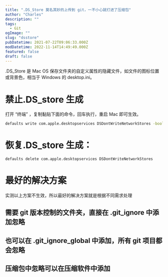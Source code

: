 ```yaml
---
title: ".DS_Store 莫名其妙的上传到 git，一不小心就打进了压缩包"
author: "Charles"
description: ""
tags:
  - Git
ogImage: ""
slug: "dsstore"
pubDatetime: 2021-07-22T09:06:33.000Z
modDatetime: 2022-11-14T14:49:49.000Z
featured: false
draft: false
---
```


.DS_Store 是 Mac OS 保存文件夹的自定义属性的隐藏文件，如文件的图标位置或背景色，相当于 Windows 的 desktop.ini。

# 禁止.DS_store 生成

打开 “终端” ，复制黏贴下面的命令，回车执行，重启 Mac 即可生效。

```bash
defaults write com.apple.desktopservices DSDontWriteNetworkStores -bool TRUE
```

# 恢复.DS_store 生成：

```bash
defaults delete com.apple.desktopservices DSDontWriteNetworkStores
```

# 最好的解决方案

实测以上方案不生效，所以最好的解决方案就是根据不同需求处理

## 需要 git 版本控制的文件夹，直接在 .git_ignore 中添加忽略

## 也可以在 .git_ignore_global 中添加，所有 git 项目都会忽略

## 压缩包中忽略可以在压缩软件中添加
